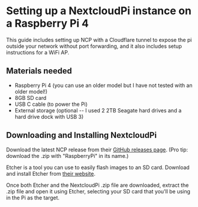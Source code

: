 # Setting up a NextcloudPi instance on a Raspberry Pi 4
This guide includes setting up NCP with a Cloudflare tunnel to expose the pi outside your network without port forwarding, and it also includes setup instructions for a WiFi AP.

## Materials needed
- Raspberry Pi 4 (you can use an older model but I have not tested with an older model!)
- 8GB SD card
- USB C cable (to power the Pi)
- External storage (optional -- I used 2 2TB Seagate hard drives and a hard drive dock with USB 3)

## Downloading and Installing NextcloudPi
Download the latest NCP release from their [GitHub releases page](https://github.com/nextcloud/nextcloudpi/releases). (Pro tip: download the .zip with "RaspberryPi" in its name.)

Etcher is a tool you can use to easily flash images to an SD card. Download and install Etcher from [their website](https://etcher.balena.io/).

Once both Etcher and the NextcloudPi .zip file are downloaded, extract the .zip file and open it using Etcher, selecting your SD card that you'll be using in the Pi as the target.